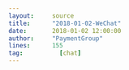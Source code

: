 ```yaml
---
layout:     source 
title:      "2018-01-02-WeChat"
date:       2018-01-02 12:00:00
author:     "PaymentGroup"
lines:      155 
tag:		  [chat]
---
```

